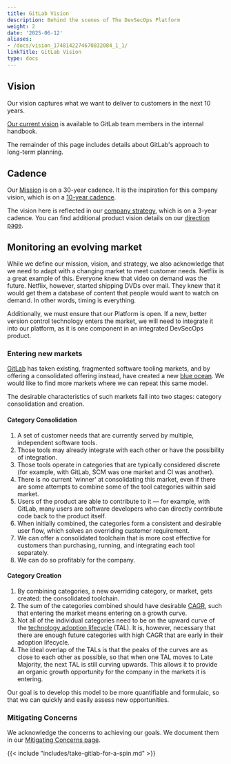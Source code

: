 ```yaml
---
title: GitLab Vision
description: Behind the scenes of The DevSecOps Platform
weight: 2
date: '2025-06-12'
aliases:
- /docs/vision_1748142274670832084_1_1/
linkTitle: GitLab Vision
type: docs
---
```


## Vision

Our vision captures what we want to deliver to customers in the next 10 years.

[Our current vision](https://internal.gitlab.com/handbook/company/three-year-strategy/) is available to GitLab team members in the internal handbook.

The remainder of this page includes details about GitLab's approach to long-term planning.

## Cadence

Our [Mission](/handbook/company/mission/) is on a 30-year cadence. It is the inspiration for this company vision, which is on a [10-year cadence](/handbook/company/cadence/#update-cadence).

The vision here is reflected in our [company strategy](/handbook/company/strategy), which is on a 3-year cadence. You can find additional product vision details on our [direction page](https://about.gitlab.com/direction/#vision).

## Monitoring an evolving market

While we define our mission, vision, and strategy, we also acknowledge that we need to adapt with a changing market to meet customer needs. Netflix is a great example of this. Everyone knew that video on demand was the future. Netflix, however, started shipping DVDs over mail. They knew that it would get them a database of content that people would want to watch on demand. In other words, timing is everything.

Additionally, we must ensure that our Platform is open. If a new, better version control technology enters the market, we will need to integrate it into our platform, as it is one component in an integrated DevSecOps product.

### Entering new markets

[GitLab](https://about.gitlab.com) has taken existing, fragmented software tooling markets, and by offering a consolidated offering instead, have created a new [blue ocean](https://www.blueoceanstrategy.com/what-is-blue-ocean-strategy/). We would like to find more markets where we can repeat this same model.

The desirable characteristics of such markets fall into two stages: category consolidation and creation.

#### Category Consolidation

1. A set of customer needs that are currently served by multiple, independent software tools.
1. Those tools may already integrate with each other or have the possibility of integration.
1. Those tools operate in categories that are typically considered discrete (for example, with GitLab, SCM was one market and CI was another).
1. There is no current 'winner' at consolidating this market, even if there are some attempts to combine some of the tool categories within said market.
1. Users of the product are able to contribute to it — for example, with GitLab, many users are software developers who can directly contribute code back to the product itself.
1. When initially combined, the categories form a consistent and desirable user flow, which solves an overriding customer requirement.
1. We can offer a consolidated toolchain that is more cost effective for customers than purchasing, running, and integrating each tool separately.
1. We can do so profitably for the company.

#### Category Creation

1. By combining categories, a new overriding category, or market, gets created: the consolidated toolchain.
1. The sum of the categories combined should have desirable [CAGR](https://investinganswers.com/dictionary/c/compound-annual-growth-rate-cagr), such that entering the market means entering on a growth curve.
1. Not all of the individual categories need to be on the upward curve of the [technology adoption lifecycle](https://medium.com/@shivayogiks/what-is-technology-adoption-life-cycle-and-chasm-e07084e7991f) (TAL). It is, however, necessary that there are enough future categories with high CAGR that are early in their adoption lifecycle.
1. The ideal overlap of the TALs is that the peaks of the curves are as close to each other as possible, so that when one TAL moves to Late Majority, the next TAL is still curving upwards. This allows it to provide an organic growth opportunity for the company in the markets it is entering.

Our goal is to develop this model to be more quantifiable and formulaic, so that we can quickly and easily assess new opportunities.

### Mitigating Concerns

We acknowledge the concerns to achieving our goals. We document them in our [Mitigating Concerns page](https://internal.gitlab.com/handbook/leadership/mitigating-concerns/).

{{< include "includes/take-gitlab-for-a-spin.md" >}}
